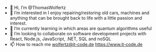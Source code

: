 - 👋 Hi, I’m @ThomasWolfertz
- 👀 I’m interested in
    I enjoy repairing/restoring old cars, machines and anything that can be brought back to life with a little passion and interest.
- 🌱 I’m currently learning
    in which areas are quantum algorithms useful
- 💞️ I’m looking to collaborate on
    software development projects with React, Node.js, JavaScript, .NET, SQL and noSQL
- 📫 How to reach me
    wolfertz@it-code.de
    https://www.it-code.de
